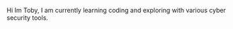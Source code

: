 Hi Im Toby,
I am currently learning coding and exploring with various cyber security tools.
<!---
tobyhowe/tobyhowe is a ✨ special ✨ repository because its `README.md` (this file) appears on your GitHub profile.
You can click the Preview link to take a look at your changes.
--->
